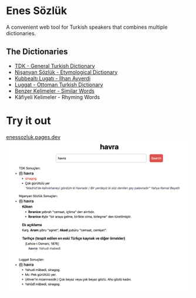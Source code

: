 # Enes Sözlük

A convenient web tool for Turkish speakers that combines multiple dictionaries.

## The Dictionaries

- [TDK - General Turkish Dictionary](https://sozluk.gov.tr/)
- [Nişanyan Sözlük - Etymological Dictionary](https://www.nisanyansozluk.com/)
- [Kubbealtı Lugatı - İlhan Ayverdi](https://www.lugatim.com/)
- [Luggat - Ottoman Turkish Dictionary](https://www.luggat.com/)
- [Benzer Kelimeler - Similar Words](https://www.benzerkelimeler.com/)
- Kâfiyeli Kelimeler - Rhyming Words

# Try it out

[enessozluk.pages.dev](https://enessozluk.pages.dev/)
![Havra Kelimesi](./github/havra.png)
